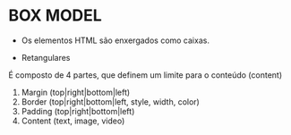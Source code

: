 # BOX MODEL

- Os elementos HTML são enxergados como caixas.

- Retangulares

É composto de 4 partes, que definem um limite para o conteúdo (content)

1. Margin (top|right|bottom|left)
2. Border (top|right|bottom|left, style, width, color)
3. Padding (top|right|bottom|left)
4. Content (text, image, video)